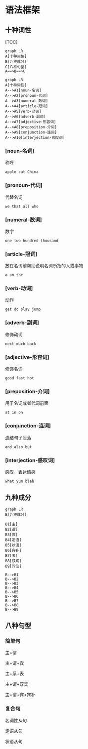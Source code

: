 # 语法框架



## 十种词性

[TOC]

```mermaid
graph LR
A[十种词性]
B[九种成分]
C[八种句型]
A==>B==>C
```






```mermaid
graph LR
A[十种词性]
A-->A1[noun-名词]
A-->A2[pronoun-代词]
A-->A3[numeral-数词]
A-->A4[article-冠词]
A-->A5[verb-动词]
A-->A6[adverb-副词]
A-->A7[adjective-形容词]
A-->A8[preposition-介词]
A-->A9[conjunction-连词]
A-->A10[interjection-感叹词]
```



### [noun-名词]

称呼

```
apple cat China
```



### [pronoun-代词]

代替名词

```
we that all who
```



### [numeral-数词]

数字

```
one two hundred thousand
```



### [article-冠词]

放在名词前帮助说明名词所指的人或事物

```
a an the
```



### [verb-动词]

动作

```
get do play jump
```



### [adverb-副词]

修饰动词

```
next much back
```



### [adjective-形容词]

修饰名词

```
good fast hot
```



### [preposition-介词]

用于名词或者代词前面

```
at in on
```



### [conjunction-连词]

连结句子段落

```
and also but
```



### [interjection-感叹词]

感叹，表达情感

```
what yum blah
```



## 九种成分



```mermaid
graph LR
B[九种成分]

B1[主]
B2[谓]
B3[宾]
B4[定语]
B5[状语]
B6[宾补]
B7[表]
B8[双宾]
B9[同位]

B-->B1
B-->B2
B-->B3
B-->B4
B-->B5
B-->B6
B-->B7
B-->B8
B-->B9
```





## 八种句型

### 简单句

主+谓

主+谓+宾

主+系+表

主+谓+双宾

主+谓+宾+宾补

### 复合句

名词性从句

定语从句

状语从句
